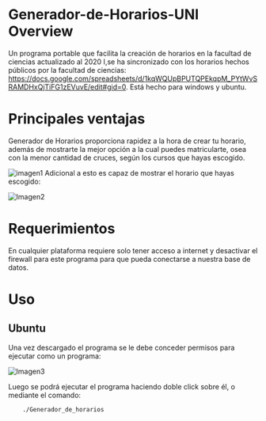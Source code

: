 # Generador-de-Horarios-UNI Overview
Un programa portable que facilita la creación de horarios en la facultad de ciencias actualizado al 2020 I,se ha sincronizado con los horarios hechos públicos por la facultad de ciencias:  <https://docs.google.com/spreadsheets/d/1kqWQUpBPUTQPEkqpM_PYtWvSRAMDHxQjTiFG1zEVuvE/edit#gid=0>.
Está hecho para windows y ubuntu.
# Principales ventajas
Generador de Horarios proporciona rapidez a la hora de crear tu horario, además de mostrarte la mejor opción a la cual puedes matricularte, osea con la menor cantidad de cruces, según los cursos que hayas escogido.  

![imagen1](https://user-images.githubusercontent.com/56741411/74609344-4419cc00-50b7-11ea-97bc-75c47f1595b6.png)
Adicional a esto es capaz de mostrar el horario que hayas escogido:  

![Imagen2](https://user-images.githubusercontent.com/56741411/74609442-f782c080-50b7-11ea-8772-f7736f84039b.png)
# Requerimientos
En cualquier plataforma requiere solo tener acceso a internet y desactivar el firewall para este programa para que pueda conectarse a nuestra base de datos.

# Uso
## Ubuntu
Una vez descargado el programa se le debe conceder permisos para ejecutar como un programa:

![Imagen3](https://user-images.githubusercontent.com/56741411/74610374-bc38bf80-50c0-11ea-953a-5b4ed7254fb8.png)

Luego se podrá ejecutar el programa haciendo doble click sobre él, o mediante el comando:
~~~
    ./Generador_de_horarios
~~~

